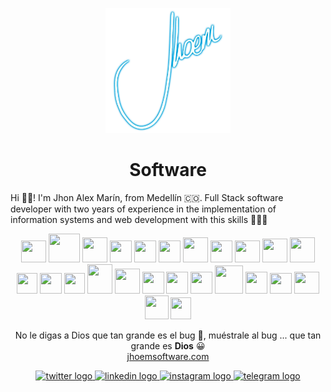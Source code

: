 <!--
### Hi there 👋
**JhoemSoftware/JhoemSoftware** is a ✨ _special_ ✨ repository because its `README.md` (this file) appears on your GitHub profile.
Here are some ideas to get you started:
- 🔭 I’m currently working on ...
- 🌱 I’m currently learning ...
- 👯 I’m looking to collaborate on ...
- 🤔 I’m looking for help with ...
- 💬 Ask me about ...
- 📫 How to reach me: ...
- 😄 Pronouns: ...
- ⚡ Fun fact: ...
-->
<!-- <p align='center'>
	<img src="https://i.ibb.co/hcjmvZL/jhonem-Azul.png" style="width: 200px;">
</p> -->
<p align='center'>
	<img src="https://raw.githubusercontent.com/JhoemSoftware/JhoemSoftwareWebReact/master/public/jhoemAzul.webp" style="width: 200px;">
</p>

<h1 align='center'>Software</h1>

Hi 👋🏼! I'm Jhon Alex Marín, from Medellín  🇨🇴. Full Stack software developer with two years of experience in the implementation of information systems and web development with this skills 👨🏻‍💻

<p align='center'>
<!-- GIT -->
<img src="https://cdn.icon-icons.com/icons2/2107/PNG/512/file_type_git_icon_130581.png" style="width:40px;height:35px">
<!-- Docker -->
<img src="https://cdn.icon-icons.com/icons2/2415/PNG/512/docker_original_logo_icon_146556.png" style="width:50px;height:46px">
<!-- Rust -->
<img src="https://cdn.icon-icons.com/icons2/2107/PNG/512/file_type_rust_icon_130185.png" style="width:40px;height:40px">
<!-- HTML -->
<img src="https://cdn.icon-icons.com/icons2/2107/PNG/512/file_type_html_icon_130541.png" style="width:35px;height:35px">
<!-- CSS -->
<img src="https://cdn.icon-icons.com/icons2/2107/PNG/512/file_type_css_icon_130661.png" style="width:35px;height:35px">
<!-- Bootstrap -->
<img src="https://imgs.search.brave.com/uDLbeMEBxKvamOj0mQ7eLH0-vR_btuM6B3w5CY90x6c/rs:fit:872:807:1/g:ce/aHR0cHM6Ly93d3cu/cGluY2xpcGFydC5j/b20vcGljZGlyL2Jp/Zy8zNS0zNTM5MzJf/Ym9vdHN0cmFwLWJv/b3RzdHJhcC00LWxv/Z28tcG5nLWNsaXBh/cnQucG5n" style="width:35px;height:35px">
<!-- Tailwind -->
<img src="https://cdn.icon-icons.com/icons2/2107/PNG/512/file_type_tailwind_icon_130128.png" style="width:40px;height:40px">
<!-- JS -->
<img src="https://cdn.icon-icons.com/icons2/2107/PNG/512/file_type_js_official_icon_130509.png" style="width:35px;height:35px">
<!-- TS -->
<img src="https://cdn.icon-icons.com/icons2/2107/PNG/512/file_type_typescript_official_icon_130107.png" style="width:40px;height:35px">
<!-- Node -->
<img src="https://cdn.icon-icons.com/icons2/2107/PNG/512/file_type_node_icon_130301.png" style="width:40px;height:38px">
<!-- Express -->
<img src="https://jsurt.github.io/jacks-portfolio/images/color-express-icon%20(1).png" style="width:40px;height:40px">
<!-- NestJS -->
<img src="https://cdn.icon-icons.com/icons2/2699/PNG/512/nestjs_logo_icon_168087.png" style="width:33px;height:33px">
<!-- Graphql -->
<img src="https://cdn.icon-icons.com/icons2/2107/PNG/512/file_type_graphql_icon_130564.png" style="width:35px;height:33px">
<!-- Jest -->
<img src="https://cdn.icon-icons.com/icons2/2107/PNG/512/file_type_jest_snapshot_icon_130513.png" style="width:33px;height:33px">
<!-- Handlebars -->
<img src="https://cdn.icon-icons.com/icons2/2107/PNG/512/file_type_handlebars_icon_130555.png" style="width:40px;height:47px">
<!-- Pug -->
<img src="https://cdn.icon-icons.com/icons2/2699/PNG/512/pugjs_logo_icon_170825.png" style="width:40px;height:40px">
<!-- React -->
<img src="https://cdn.icon-icons.com/icons2/2415/PNG/512/react_original_logo_icon_146374.png" style="width:35px;height:35px">
<!-- Next -->
<img src="https://pbs.twimg.com/profile_images/1565710214019444737/if82cpbS_400x400.jpg" style="width:35px;height:35px">
<!-- Vue -->
<img src="https://cdn.icon-icons.com/icons2/2107/PNG/512/file_type_vue_icon_130078.png" style="width:35px;height:35px">
<!-- PHP -->
<img src="https://cdn.icon-icons.com/icons2/2107/PNG/512/file_type_php_icon_130266.png" style="width:45px;height:45px">
<!-- Laravel -->
<img src="https://cdn.icon-icons.com/icons2/2699/PNG/512/laravel_logo_icon_168331.png" style="width:35px;height:35px">
<!-- Livewire -->
<img src="https://imgs.search.brave.com/6iqlYN3nj1G5hHx8r-E8hd3HPDcOO71f-cUe6ynN5IE/rs:fit:653:653:1/g:ce/aHR0cHM6Ly9pbmR5/a29uaW5nLm5sL3dw/LWNvbnRlbnQvdXBs/b2Fkcy8yMDIwLzAz/L0xpdmV3aXJlLnBu/Zw" style="width:35px;height:33px">
<!-- Mysql -->
<img src="https://cdn.icon-icons.com/icons2/2699/PNG/512/mysql_official_logo_icon_169938.png" style="width:40px;height:35px">
<!-- Mongo -->
<img src="https://cdn.icon-icons.com/icons2/2107/PNG/512/file_type_mongo_icon_130383.png" style="width:38px;height:38px">
<!-- Postgres -->
<img src="https://cdn.icon-icons.com/icons2/2699/PNG/512/postgresql_src_logo_icon_170834.png" style="width:33px;height:35px">
</p>

<p align='center'>No le digas a Dios que tan grande es el bug 🐞, muéstrale al bug ... que tan grande es <b>Dios</b> 😀<br>
<a href="https://jhoemsoftware.netlify.app/" target="_blank" align='center'>jhoemsoftware.com</a>
</p>

<p align='center'>
  <a href="https://twitter.com/JhoemLive" target="_blank">
    <img src="https://img.shields.io/static/v1?message=Twitter&logo=twitter&label=&color=1DA1F2&logoColor=white&labelColor=&style=for-the-badge" height="35" alt="twitter logo"  />
  </a>
  <a href="https://www.linkedin.com/in/jhoemsoftware/" target="_blank">
    <img src="https://img.shields.io/static/v1?message=LinkedIn&logo=linkedin&label=&color=0077B5&logoColor=white&labelColor=&style=for-the-badge" height="35" alt="linkedin logo"  />
  </a>
  <a href="https://www.instagram.com/jhoem_soft/" target="_blank">
    <img src="https://img.shields.io/static/v1?message=Instagram&logo=instagram&label=&color=E4405F&logoColor=white&labelColor=&style=for-the-badge" height="35" alt="instagram logo"  />
  </a>
  <a href="https://t.me/JhoemSoft" target="_blank">
    <img src="https://img.shields.io/static/v1?message=Telegram&logo=telegram&label=&color=2CA5E0&logoColor=white&labelColor=&style=for-the-badge" height="35" alt="telegram logo"  />
  </a>
</p>